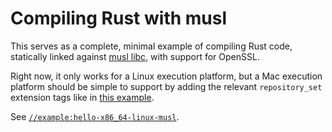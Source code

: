 # Compiling Rust with musl

This serves as a complete, minimal example
of compiling Rust code, statically linked against [musl libc],
with support for OpenSSL.

Right now, it only works for a Linux execution platform,
but a Mac execution platform should be simple to support
by adding the relevant `repository_set` extension tags like in [this example].

See [`//example:hello-x86_64-linux-musl`](example/BUILD.bazel).

[musl libc]: https://musl.libc.org/
[this example]: https://github.com/bazelbuild/rules_rust/blob/0.59.1/examples/musl_cross_compiling/MODULE.bazel
